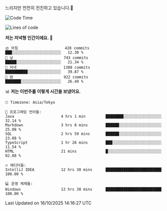 느리지만 천천히 전진하고 있습니다.🐢

<!--START_SECTION:waka-->
![Code Time](http://img.shields.io/badge/Code%20Time-1%2C713%20hrs%205%20mins-blue)

![Lines of code](https://img.shields.io/badge/%EC%A0%80%EB%8A%94%20%EC%97%AC%ED%83%9C%EA%B9%8C%EC%A7%80%20-947.3%20thousand%20%EC%A4%84%EC%9D%98%20%EC%BD%94%EB%93%9C%EB%A5%BC%20%EC%9E%91%EC%84%B1%ED%96%88%EC%96%B4%EC%9A%94.-blue)

**저는 저녁형 인간이에요. 🦉** 

```text
🌞 아침                     428 commits         ███░░░░░░░░░░░░░░░░░░░░░░   12.30 % 
🌆 낮　                     743 commits         █████░░░░░░░░░░░░░░░░░░░░   21.34 % 
🌃 저녁                     1388 commits        ██████████░░░░░░░░░░░░░░░   39.87 % 
🌙 밤　                     922 commits         ███████░░░░░░░░░░░░░░░░░░   26.49 % 
```


📊 **저는 이번주를 이렇게 시간을 보냈어요.** 

```text
🕑︎ Timezone: Asia/Tokyo

💬 프로그래밍 언어들: 
Java                     4 hrs 1 min         ████████░░░░░░░░░░░░░░░░░   32.14 % 
Markdown                 3 hrs 8 mins        ██████░░░░░░░░░░░░░░░░░░░   25.08 % 
SQL                      2 hrs 59 mins       ██████░░░░░░░░░░░░░░░░░░░   23.88 % 
TypeScript               1 hr 26 mins        ███░░░░░░░░░░░░░░░░░░░░░░   11.54 % 
HTML                     21 mins             █░░░░░░░░░░░░░░░░░░░░░░░░   02.88 % 

🔥 에디터들: 
IntelliJ IDEA            12 hrs 30 mins      █████████████████████████   100.00 % 

💻 운영 체제들: 
Windows                  12 hrs 30 mins      █████████████████████████   100.00 % 
```


 Last Updated on 16/10/2025 14:16:27 UTC
<!--END_SECTION:waka-->

